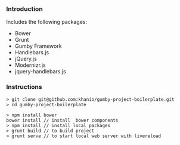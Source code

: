 ### Introduction

Includes the following packages:

- Bower
- Grunt
- Gumby Framework
- Handlebars.js
- jQuery.js
- Modernizr.js
- jquery-handlebars.js


### Instructions


	> git clone git@github.com:khanio/gumby-project-boilerplate.git
	> cd gumby-project-boilerplate

	> npm install bower
    bower install // install  bower components
	> npm install // install local packages
	> grunt build // to build project
	> grunt serve // to start local web server with livereload
